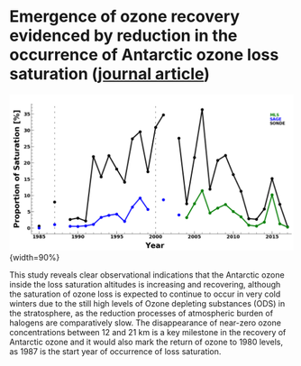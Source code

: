 <!--
.. title: Research
.. slug: research
.. date: 2020-05-07 05:52:47 UTC+05:30
.. tags: 
.. category: 
.. link: 
.. description: 
.. type: text
-->

<!--For Altmetric badges-->
<script type='text/javascript' src='https://d1bxh8uas1mnw7.cloudfront.net/assets/embed.js'></script>
	
<!--For Dimensions badges-->
<script async src="https://badge.dimensions.ai/badge.js" charset="utf-8"></script>

# Emergence of ozone recovery evidenced by reduction in the occurrence of Antarctic ozone loss saturation ([journal article](https://www.nature.com/articles/s41612-018-0052-6))

![Proportion of ozone loss saturation evidenced from satellite and ozonesonde measurements.](/images/sonde11.png){width=90%}

This study reveals clear observational indications that the Antarctic ozone inside the loss saturation altitudes is increasing and recovering, although the saturation of ozone loss is expected to continue to occur in very cold winters due to the still high levels of Ozone depleting substances (ODS) in the stratosphere, as the reduction processes of atmospheric burden of halogens are comparatively slow. The disappearance of near-zero ozone concentrations between 12 and 21 km is a key milestone in the recovery of Antarctic ozone and it would also mark the return of ozone to 1980 levels, as 1987 is the start year of occurrence of loss saturation.

<div class="row justify-content-end">
<div class="col-4"><div data-badge-type='medium-donut' class='altmetric-embed' data-doi='10.1038/s41612-018-0052-6' data-badge-popover="left"></div>
</div>
<div class="col-4"><span class="__dimensions_badge_embed__" data-doi="10.1038/s41612-018-0052-6" data-legend="hover-right"></span></div></div>
